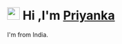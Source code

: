 # <img src="https://github.com/TheDudeThatCode/TheDudeThatCode/blob/master/Assets/Hi.gif" width="29"> Hi ,I'm   [Priyanka](https://priyankadash.bio.link/)

I'm from India.
